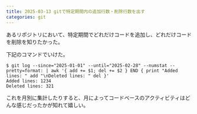 ```yaml
---
title: 2025-03-13 gitで特定期間内の追加行数・削除行数を出す
categories: git
---
```


あるリポジトリにおいて、特定期間でどれだけコードを追加し、どれだけコードを削除を知りたかった。

下記のコマンドでいけた。

```console
$ git log --since="2025-01-01" --until="2025-02-28" --numstat --pretty=format: | awk '{ add += $1; del += $2 } END { print "Added lines: " add "\nDeleted lines: " del }'
Added lines: 1234
Deleted lines: 321
```

これを月別に集計したりすると、月によってコードベースのアクティビティはどんな感じだったかが知れて嬉しい。
